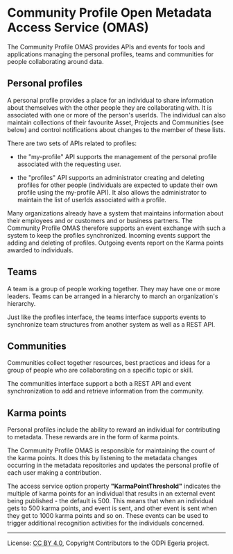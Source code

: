 <!-- SPDX-License-Identifier: CC-BY-4.0 -->
<!-- Copyright Contributors to the ODPi Egeria project. -->

# Community Profile Open Metadata Access Service (OMAS)

The Community Profile OMAS provides APIs and events for tools and applications managing
the personal profiles, teams and communities for people collaborating around data.


## Personal profiles

A personal profile provides a place for an individual to share information about themselves
with the other people they are collaborating with.  It is associated with one or more
of the person's userIds.  The individual can also maintain collections of their
favourite Asset, Projects and Communities (see below) and control notifications
about changes to the member of these lists.

There are two sets of APIs related to profiles:

* the "my-profile" API supports the management of the personal profile associated
with the requesting user.

* the "profiles" API supports an administrator creating and deleting profiles for other
people (individuals are expected to update their own profile using the my-profile API).
It also allows the administrator to maintain the list of userIds associated with a profile.

Many organizations already have a system that maintains information about their employees
and or customers and or business partners.
The Community Profile OMAS therefore supports an event exchange with such a system
to keep the profiles synchronized.  Incoming events support the adding and deleting of
profiles.  Outgoing events report on the Karma points awarded to individuals.


## Teams

A team is a group of people working together.  They may have one or more leaders.
Teams can be arranged in a hierarchy to march an organization's hierarchy.

Just like the profiles interface, the teams interface supports events to synchronize
team structures from another system as well as a REST API.


## Communities

Communities collect together resources, best practices and ideas for a group of people
who are collaborating on a specific topic or skill.

The communities interface support a both a REST API and event synchronization to
add and retrieve information from the community.


## Karma points

Personal profiles include the ability to reward an individual for contributing
to metadata.   These rewards are in the form of karma points.

The Community Profile OMAS is responsible for maintaining the count of
the karma points.  It does this by listening to the metadata changes
occurring in the metadata repositories and updates the personal
profile of each user making a contribution.

The access service option property **"KarmaPointThreshold"** indicates
the multiple of karma points for an individual that results in
an external event being published - the default is 500.  This
means that when an individual gets to 500 karma points, and event is sent,
and other event is sent when they get to 1000 karma points and so on.
These events can be used to trigger additional recognition activities for
the individuals concerned.



----
License: [CC BY 4.0](https://creativecommons.org/licenses/by/4.0/),
Copyright Contributors to the ODPi Egeria project.


